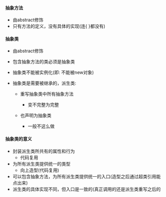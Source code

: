 #### 抽象方法

- 由abstract修饰
- 只有方法的定义，没有具体的实现(连{ }都没有)

#### 抽象类

- 由abstract修饰

- 包含抽象方法的类必须是抽象类

- 抽象类不能被实例化(即: 不能被new对象)

- 抽象类是需要被继承的，派生类:

  - 重写抽象类中所有抽象方法
    - 变不完整为完整

  - 也声明为抽象类
    - 一般不这么做

#### 抽象类的意义

-  封装派生类所共有的属性和行为
   - 代码复用
-  为所有派生类提供统一的类型
   - 向上造型(代码复用)
-  可以包含抽象方法，为所有派生类提供统一的入口(造型之后通过超类引用能点出来)
-  派生类的具体实现不同，但入口是一致的(真正调用的还是派生类重写之后的